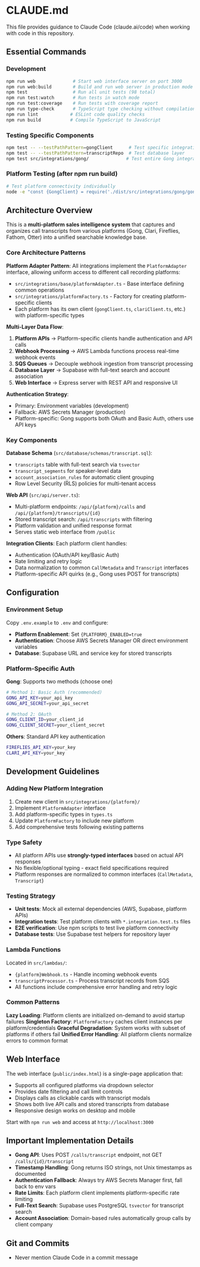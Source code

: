 # CLAUDE.md

This file provides guidance to Claude Code (claude.ai/code) when working with code in this repository.

## Essential Commands

### Development
```bash
npm run web              # Start web interface server on port 3000
npm run web:build        # Build and run web server in production mode 
npm test                 # Run all unit tests (98 total)
npm run test:watch       # Run tests in watch mode
npm run test:coverage    # Run tests with coverage report
npm run type-check       # TypeScript type checking without compilation
npm run lint            # ESLint code quality checks
npm run build           # Compile TypeScript to JavaScript
```

### Testing Specific Components
```bash
npm test -- --testPathPattern=gongClient      # Test specific integration
npm test -- --testPathPattern=transcriptRepo  # Test database layer
npm test src/integrations/gong/              # Test entire Gong integration
```

### Platform Testing (after npm run build)
```bash
# Test platform connectivity individually
node -e "const {GongClient} = require('./dist/src/integrations/gong/gongClient'); const client = new GongClient('gong-api-credentials'); client.authenticate().then(() => client.testConnection()).then(r => console.log('Gong:', r)).catch(console.error);"
```

## Architecture Overview

This is a **multi-platform sales intelligence system** that captures and organizes call transcripts from various platforms (Gong, Clari, Fireflies, Fathom, Otter) into a unified searchable knowledge base.

### Core Architecture Patterns

**Platform Adapter Pattern**: All integrations implement the `PlatformAdapter` interface, allowing uniform access to different call recording platforms:
- `src/integrations/base/platformAdapter.ts` - Base interface defining common operations
- `src/integrations/platformFactory.ts` - Factory for creating platform-specific clients
- Each platform has its own client (`gongClient.ts`, `clariClient.ts`, etc.) with platform-specific types

**Multi-Layer Data Flow**:
1. **Platform APIs** → Platform-specific clients handle authentication and API calls
2. **Webhook Processing** → AWS Lambda functions process real-time webhook events  
3. **SQS Queues** → Decouple webhook ingestion from transcript processing
4. **Database Layer** → Supabase with full-text search and account association
5. **Web Interface** → Express server with REST API and responsive UI

**Authentication Strategy**: 
- Primary: Environment variables (development)
- Fallback: AWS Secrets Manager (production)
- Platform-specific: Gong supports both OAuth and Basic Auth, others use API keys

### Key Components

**Database Schema** (`src/database/schemas/transcript.sql`):
- `transcripts` table with full-text search via `tsvector`
- `transcript_segments` for speaker-level data
- `account_association_rules` for automatic client grouping
- Row Level Security (RLS) policies for multi-tenant access

**Web API** (`src/api/server.ts`):
- Multi-platform endpoints: `/api/{platform}/calls` and `/api/{platform}/transcripts/{id}`
- Stored transcript search: `/api/transcripts` with filtering
- Platform validation and unified response format
- Serves static web interface from `/public`

**Integration Clients**: Each platform client handles:
- Authentication (OAuth/API key/Basic Auth)
- Rate limiting and retry logic
- Data normalization to common `CallMetadata` and `Transcript` interfaces
- Platform-specific API quirks (e.g., Gong uses POST for transcripts)

## Configuration

### Environment Setup
Copy `.env.example` to `.env` and configure:
- **Platform Enablement**: Set `{PLATFORM}_ENABLED=true` 
- **Authentication**: Choose AWS Secrets Manager OR direct environment variables
- **Database**: Supabase URL and service key for stored transcripts

### Platform-Specific Auth

**Gong**: Supports two methods (choose one)
```bash
# Method 1: Basic Auth (recommended)
GONG_API_KEY=your_api_key
GONG_API_SECRET=your_api_secret

# Method 2: OAuth
GONG_CLIENT_ID=your_client_id  
GONG_CLIENT_SECRET=your_client_secret
```

**Others**: Standard API key authentication
```bash
FIREFLIES_API_KEY=your_key
CLARI_API_KEY=your_key
```

## Development Guidelines

### Adding New Platform Integration
1. Create new client in `src/integrations/{platform}/`
2. Implement `PlatformAdapter` interface
3. Add platform-specific types in `types.ts`
4. Update `PlatformFactory` to include new platform
5. Add comprehensive tests following existing patterns

### Type Safety
- All platform APIs use **strongly-typed interfaces** based on actual API responses
- No flexible/optional typing - exact field specifications required
- Platform responses are normalized to common interfaces (`CallMetadata`, `Transcript`)

### Testing Strategy
- **Unit tests**: Mock all external dependencies (AWS, Supabase, platform APIs)
- **Integration tests**: Test platform clients with `*.integration.test.ts` files  
- **E2E verification**: Use npm scripts to test live platform connectivity
- **Database tests**: Use Supabase test helpers for repository layer

### Lambda Functions
Located in `src/lambdas/`:
- `{platform}Webhook.ts` - Handle incoming webhook events
- `transcriptProcessor.ts` - Process transcript records from SQS
- All functions include comprehensive error handling and retry logic

### Common Patterns

**Lazy Loading**: Platform clients are initialized on-demand to avoid startup failures
**Singleton Factory**: `PlatformFactory` caches client instances per platform/credentials
**Graceful Degradation**: System works with subset of platforms if others fail
**Unified Error Handling**: All platform clients normalize errors to common format

## Web Interface

The web interface (`public/index.html`) is a single-page application that:
- Supports all configured platforms via dropdown selector
- Provides date filtering and call limit controls
- Displays calls as clickable cards with transcript modals
- Shows both live API calls and stored transcripts from database
- Responsive design works on desktop and mobile

Start with `npm run web` and access at `http://localhost:3000`

## Important Implementation Details

- **Gong API**: Uses POST `/calls/transcript` endpoint, not GET `/calls/{id}/transcript`
- **Timestamp Handling**: Gong returns ISO strings, not Unix timestamps as documented
- **Authentication Fallback**: Always try AWS Secrets Manager first, fall back to env vars
- **Rate Limits**: Each platform client implements platform-specific rate limiting
- **Full-Text Search**: Supabase uses PostgreSQL `tsvector` for transcript search
- **Account Association**: Domain-based rules automatically group calls by client company


## Git and Commits
- Never mention Claude Code in a commit message